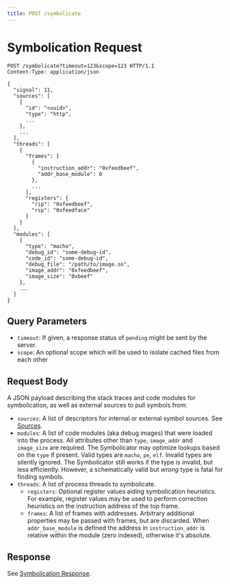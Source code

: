 ```yaml
---
title: POST /symbolicate
---
```


# Symbolication Request

```http
POST /symbolicate?timeout=123&scope=123 HTTP/1.1
Content-Type: application/json

{
  "signal": 11,
  "sources": [
    {
      "id": "<uuid>",
      "type": "http",
      ...
    },
    ...
  ],
  "threads": [
    {
      "frames": [
        {
          "instruction_addr": "0xfeedbeef",
          "addr_base_module": 0
        },
        ...
      ],
      "registers": {
        "rip": "0xfeedbeef",
        "rsp": "0xfeedface"
      }
    }
  ],
  "modules": [
    {
      "type": "macho",
      "debug_id": "some-debug-id",
      "code_id": "some-debug-id",
      "debug_file": "/path/to/image.so",
      "image_addr": "0xfeedbeef",
      "image_size": "0xbeef"
    },
    ...
  ]
}
```

## Query Parameters

- `timeout`: If given, a response status of `pending` might be sent by the
  server.
- `scope`: An optional scope which will be used to isolate cached files from
  each other

## Request Body

A JSON payload describing the stack traces and code modules for symbolication,
as well as external sources to pull symbols from:

- `sources`: A list of descriptors for internal or external symbol sources. See
  [Sources](index.md).
- `modules`: A list of code modules (aka debug images) that were loaded into the
  process. All attributes other than `type`, `image_addr` and `image_size` are
  required. The Symbolicator may optimize lookups based on the `type` if present.
  Valid types are `macho`, `pe`, `elf`. Invalid types are silently ignored. The
  Symbolicator still works if the type is invalid, but less efficiently. However,
  a schematically valid but _wrong_ type is fatal for finding symbols.
- `threads`: A list of process threads to symbolicate.
  - `registers`: Optional register values aiding symbolication heuristics. For
    example, register values may be used to perform correction heuristics on the
    instruction address of the top frame.
  - `frames`: A list of frames with addresses. Arbitrary additional properties
    may be passed with frames, but are discarded. When `addr_base_module` is
    defined the address in `instruction_addr` is relative within the module
    (zero indexed), otherwise it's absolute.

## Response

See [Symbolication Response](response.md).
